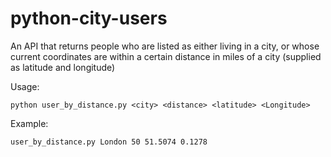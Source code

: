 # python-city-users

An API that returns people who are listed as either living in a city, or whose current coordinates are within a certain distance in miles of a city (supplied as latitude and longitude)
     
Usage:  

    python user_by_distance.py <city> <distance> <latitude> <Longitude>

Example:

    user_by_distance.py London 50 51.5074 0.1278
